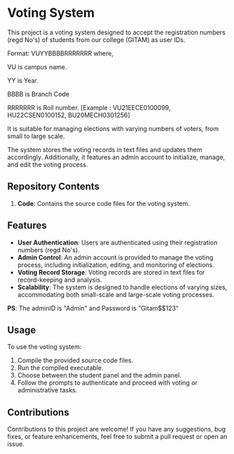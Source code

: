 # Voting System

This project is a voting system designed to accept the registration numbers (regd No's) of students from our college (GITAM) as user IDs. 

Format: VUYYBBBBRRRRRRR
where,

VU is campus name.

YY is Year.

BBBB is Branch Code

RRRRRRR is Roll number. [Example : VU21EECE0100099, HU22CSEN0100152, BU20MECH0301256]

It is suitable for managing elections with varying numbers of voters, from small to large scale.

The system stores the voting records in text files and updates them accordingly. Additionally, it features an admin account to initialize, manage, and edit the voting process.

## Repository Contents

1. **Code**: Contains the source code files for the voting system.

## Features

- **User Authentication**: Users are authenticated using their registration numbers (regd No's).
- **Admin Control**: An admin account is provided to manage the voting process, including initialization, editing, and monitoring of elections.
- **Voting Record Storage**: Voting records are stored in text files for record-keeping and analysis.
- **Scalability**: The system is designed to handle elections of varying sizes, accommodating both small-scale and large-scale voting processes.

**PS**: The adminID is "Admin" and Password is "Gitam$$123"

## Usage

To use the voting system:

1. Compile the provided source code files.
2. Run the compiled executable.
3. Choose between the student panel and the admin panel.
4. Follow the prompts to authenticate and proceed with voting or administrative tasks.

## Contributions

Contributions to this project are welcome! If you have any suggestions, bug fixes, or feature enhancements, feel free to submit a pull request or open an issue.
